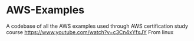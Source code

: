 # AWS-Examples
A codebase of all the AWS examples used through AWS certification study course
https://www.youtube.com/watch?v=c3Cn4xYfxJY
From linux
